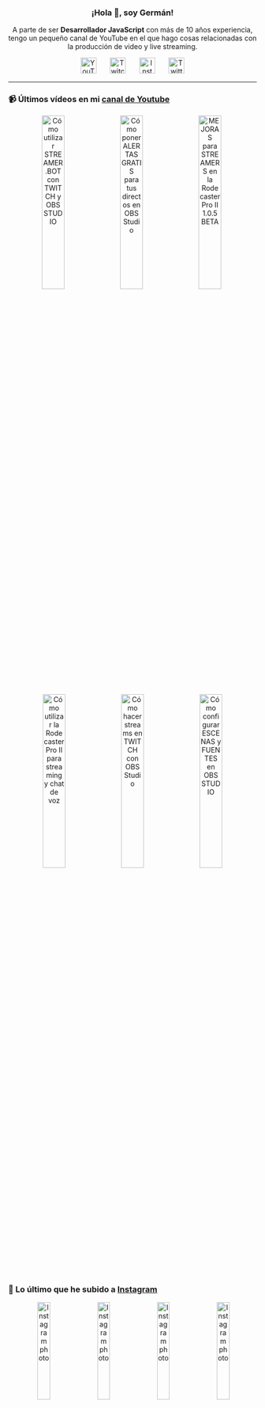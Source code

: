 <p align="center" width="300">
  <h3 align="center">¡Hola 👋, soy Germán!</h3>
</p>

<p align="center">A parte de ser <strong>Desarrollador JavaScript</strong> con más de 10 años experiencia, tengo un pequeño canal de YouTube en el que hago cosas relacionadas con la producción de video y live streaming.</p>

<p align="center">
  <a href="https://youtube.com/@germix" target="blank"><img src="https://cdn.simpleicons.org/youtube/FF0000" alt="YouTube" title="YouTube" width="32px" /></a>
  &#8287;&#8287;&#8287;&#8287;&#8287;
  <a href="https://twitch.tv/germix_tv" target="blank"><img src="https://cdn.simpleicons.org/twitch/9146FF" alt="Twitch" title="Twitch" width="32px" /></a>
  &#8287;&#8287;&#8287;&#8287;&#8287;
  <a href="https://instagram.com/germix_tv" target="blank"><img src="https://cdn.simpleicons.org/instagram/E4405F" alt="Instagram" title="Instagram" width="32px" /></a>
  &#8287;&#8287;&#8287;&#8287;&#8287;
  <a href="https://twitter.com/germix_tv" target="blank"><img src="https://cdn.simpleicons.org/twitter/1DA1F2" alt="Twitter" title="Twitter" width="32px" />
  </a>
</p>

<hr />

<p align="center">
  <h3>📹 Últimos vídeos en mi <a href="https://youtube.com/@germix?sub_confirmation=1" target="blank">canal de Youtube</a></h3>
</p>
<p align="center">&#8287;<a href="https://youtu.be/2AilFoiYnlc" target="blank"><img width="30%" src="https://img.youtube.com/vi/2AilFoiYnlc/mqdefault.jpg" alt="Cómo utilizar STREAMER.BOT con TWITCH y OBS STUDIO" title="Cómo utilizar STREAMER.BOT con TWITCH y OBS STUDIO" /></a>  &#8287;<a href="https://youtu.be/3EUPLZjGjkY" target="blank"><img width="30%" src="https://img.youtube.com/vi/3EUPLZjGjkY/mqdefault.jpg" alt="Cómo poner ALERTAS GRATIS para tus directos en OBS Studio" title="Cómo poner ALERTAS GRATIS para tus directos en OBS Studio" /></a>  &#8287;<a href="https://youtu.be/3mLzME7gODA" target="blank"><img width="30%" src="https://img.youtube.com/vi/3mLzME7gODA/mqdefault.jpg" alt="MEJORAS para STREAMERS en la Rodecaster Pro II 1.0.5 BETA" title="MEJORAS para STREAMERS en la Rodecaster Pro II 1.0.5 BETA" /></a>  &#8287;<a href="https://youtu.be/8784wBhHpVo" target="blank"><img width="30%" src="https://img.youtube.com/vi/8784wBhHpVo/mqdefault.jpg" alt="Cómo utilizar la Rodecaster Pro II para streaming y chat de voz" title="Cómo utilizar la Rodecaster Pro II para streaming y chat de voz" /></a>  &#8287;<a href="https://youtu.be/L-Fe5wee3uM" target="blank"><img width="30%" src="https://img.youtube.com/vi/L-Fe5wee3uM/mqdefault.jpg" alt="Cómo hacer streams en TWITCH con OBS Studio" title="Cómo hacer streams en TWITCH con OBS Studio" /></a>  &#8287;<a href="https://youtu.be/TjLFIa8oTSs" target="blank"><img width="30%" src="https://img.youtube.com/vi/TjLFIa8oTSs/mqdefault.jpg" alt="Cómo configurar ESCENAS y FUENTES en OBS STUDIO" title="Cómo configurar ESCENAS y FUENTES en OBS STUDIO" /></a></p>

<p align="center">
  <h3>📸 Lo último que he subido a <a href="https://instagram.com/germix_tv" target="blank">Instagram</a></h3>
</p>
<p align="center">&#8287;<a href='https://instagram.com/p/Cx6LJwnx7Ws' target='_blank'><img width='22.5%' src='https://instagram.flba1-1.fna.fbcdn.net/v/t51.2885-15/385289032_653866203515020_2575720992692311680_n.jpg?stp=dst-jpg_e15_fr_p1080x1080&_nc_ht=instagram.flba1-1.fna.fbcdn.net&_nc_cat=104&_nc_ohc=iZ0efwBVFQgAX-PeuRg&edm=APU89FABAAAA&ccb=7-5&oh=00_AfDil6HeUisrCnZ1kAJUMvjXM81BQCscKCcOl91vT8XlEA&oe=6520468C&_nc_sid=bc0c2c' alt='Instagram photo' /></a>  &#8287;<a href='https://instagram.com/p/Cx2ygySMRfL' target='_blank'><img width='22.5%' src='https://instagram.flba1-1.fna.fbcdn.net/v/t51.2885-15/384960074_3600931166896624_6890017773706089630_n.jpg?stp=dst-jpg_e35_s1080x1080&_nc_ht=instagram.flba1-1.fna.fbcdn.net&_nc_cat=104&_nc_ohc=AYpESLFexyQAX_4RrfM&edm=APU89FABAAAA&ccb=7-5&oh=00_AfCyL7uWF7RT9GBKXR89o7HtSjafK7EQIRW75qJs8C9bpA&oe=6523E379&_nc_sid=bc0c2c' alt='Instagram photo' /></a>  &#8287;<a href='https://instagram.com/p/CxvuAHZt94G' target='_blank'><img width='22.5%' src='https://instagram.flba1-1.fna.fbcdn.net/v/t51.2885-15/384820735_1005010627388741_6727867286685301632_n.jpg?stp=dst-jpg_e15_fr_p1080x1080&_nc_ht=instagram.flba1-1.fna.fbcdn.net&_nc_cat=105&_nc_ohc=36_bw6-OGZYAX9lDzN9&edm=APU89FABAAAA&ccb=7-5&oh=00_AfDUbGeODdRtlhgrkQ5krBTA88zRI6p-BHR_9vkDCGEOuw&oe=651FDCA7&_nc_sid=bc0c2c' alt='Instagram photo' /></a>  &#8287;<a href='https://instagram.com/p/CxtdtolRYvp' target='_blank'><img width='22.5%' src='https://instagram.flba1-1.fna.fbcdn.net/v/t51.2885-15/383833702_332766356081854_4292598565786079073_n.jpg?stp=dst-jpg_e15_fr_p1080x1080&_nc_ht=instagram.flba1-1.fna.fbcdn.net&_nc_cat=110&_nc_ohc=jp7br8LDwzQAX-Gvlmx&edm=APU89FABAAAA&ccb=7-5&oh=00_AfA9SEl0tF05GSpKnDGrPsk9yVQ__uvny5iUeB99gnrtJA&oe=651FFA61&_nc_sid=bc0c2c' alt='Instagram photo' /></a></p>